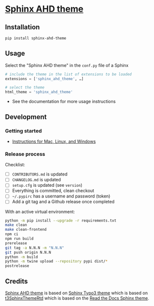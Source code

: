 # [Sphinx AHD theme](https://sphinx.ahd-creative.agency/)
## Installation

```sh
pip install sphinx-ahd-theme
```

## Usage

Select the "Sphinx AHD theme" in the `conf.py` file of a Sphinx

```python
# include the theme in the list of extensions to be loaded
extensions = ['sphinx_ahd_theme', …]

# select the theme
html_theme = 'sphinx_ahd_theme'
```

-   See the documentation for more usage instructions

## Development

### Getting started

-   [Instructions for Mac, Linux, and Windows](docs/development.rst)

### Release process

Checklist:

-   [ ] `CONTRIBUTORS.md` is updated
-   [ ] `CHANGELOG.md` is updated
-   [ ] `setup.cfg` is updated (see `version`)
-   [ ] Everything is committed, clean checkout
-   [ ] `~/.pypirc` has a username and password (token)
-   [ ] Add a git tag and a Github release once completed

With an active virtual environment:

```sh
python -m pip install --upgrade -r requirements.txt
make clean
make clean-frontend
npm ci
npm run build
prerelease
git tag -a N.N.N -m "N.N.N"
git push origin N.N.N
python -m build
python -m twine upload --repository pypi dist/*
postrelease
```

## Credits

[Sphinx AHD theme](https://github.com/ahdcreative/sphinx_ahd_theme) is based on [Sphinx Typo3 theme](https://github.com/TYPO3-Documentation/sphinx_typo3_theme) which is based on [t3SphinxThemeRtd](https://github.com/typo3-documentation/t3SphinxThemeRtd) which is based on the [Read the Docs Sphinx theme](https://github.com/readthedocs/sphinx_rtd_theme).

